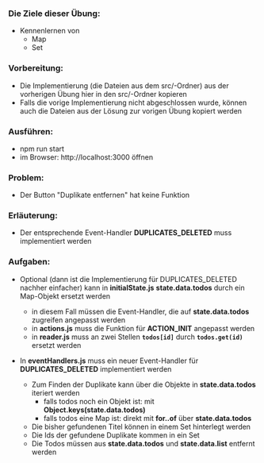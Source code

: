 ### Die Ziele dieser Übung:
* Kennenlernen von
  * Map
  * Set

### Vorbereitung:
* Die Implementierung (die Dateien aus dem src/-Ordner) aus der vorherigen Übung hier in den src/-Ordner kopieren
* Falls die vorige Implementierung nicht abgeschlossen wurde, können auch die Dateien aus der Lösung zur vorigen
  Übung kopiert werden

### Ausführen:
* npm run start
* im Browser:
  http://localhost:3000
  öffnen

### Problem:
* Der Button "Duplikate entfernen" hat keine Funktion

### Erläuterung:
* Der entsprechende Event-Handler __DUPLICATES_DELETED__ muss implementiert werden

### Aufgaben:
* Optional (dann ist die Implementierung für DUPLICATES_DELETED nachher einfacher) kann in __initialState.js__
  __state.data.todos__ durch ein Map-Objekt ersetzt werden
  * in diesem Fall müssen die Event-Handler, die auf __state.data.todos__ zugreifen angepasst werden
  * in __actions.js__ muss die Funktion für __ACTION_INIT__ angepasst werden
  * in __reader.js__ muss an zwei Stellen __`todos[id]`__ durch __`todos.get(id)`__ ersetzt werden

* In __eventHandlers.js__ muss ein neuer Event-Handler für __DUPLICATES_DELETED__ implementiert werden
  * Zum Finden der Duplikate kann über die Objekte in __state.data.todos__ iteriert werden
    * falls todos noch ein Objekt ist: mit __Object.keys(state.data.todos)__
    * falls todos eine Map ist: direkt mit __for..of__ über __state.data.todos__
  * Die bisher gefundenen Titel können in einem Set hinterlegt werden
  * Die Ids der gefundene Duplikate kommen in ein Set
  * Die Todos müssen aus __state.data.todos__ und __state.data.list__ entfernt werden
